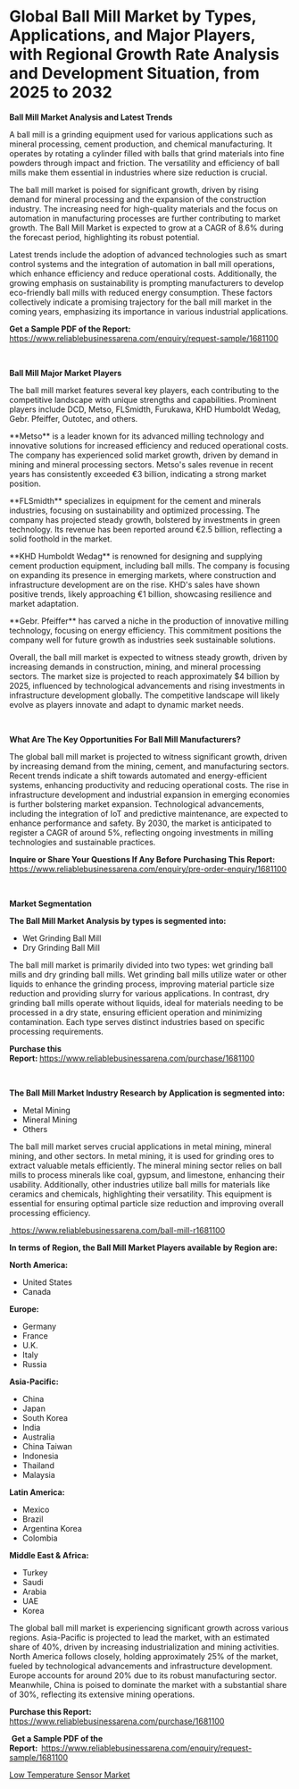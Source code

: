 <p><h1>Global Ball Mill Market by Types, Applications, and Major Players, with Regional Growth Rate Analysis and Development Situation, from 2025 to 2032</h1></p><p><strong>Ball Mill Market Analysis and Latest Trends</strong></p>
<p><p>A ball mill is a grinding equipment used for various applications such as mineral processing, cement production, and chemical manufacturing. It operates by rotating a cylinder filled with balls that grind materials into fine powders through impact and friction. The versatility and efficiency of ball mills make them essential in industries where size reduction is crucial.</p><p>The ball mill market is poised for significant growth, driven by rising demand for mineral processing and the expansion of the construction industry. The increasing need for high-quality materials and the focus on automation in manufacturing processes are further contributing to market growth. The Ball Mill Market is expected to grow at a CAGR of 8.6% during the forecast period, highlighting its robust potential.</p><p>Latest trends include the adoption of advanced technologies such as smart control systems and the integration of automation in ball mill operations, which enhance efficiency and reduce operational costs. Additionally, the growing emphasis on sustainability is prompting manufacturers to develop eco-friendly ball mills with reduced energy consumption. These factors collectively indicate a promising trajectory for the ball mill market in the coming years, emphasizing its importance in various industrial applications.</p></p>
<p><strong>Get a Sample PDF of the Report:&nbsp;</strong> <a href="https://www.reliablebusinessarena.com/enquiry/request-sample/1681100?utm_campaign=2349&utm_medium=2&utm_source=Github&utm_content=ia&utm_term=18022025&utm_id=ball-mill">https://www.reliablebusinessarena.com/enquiry/request-sample/1681100</a></p>
<p>&nbsp;</p>
<p><strong>Ball Mill Major Market Players</strong></p>
<p><p>The ball mill market features several key players, each contributing to the competitive landscape with unique strengths and capabilities. Prominent players include DCD, Metso, FLSmidth, Furukawa, KHD Humboldt Wedag, Gebr. Pfeiffer, Outotec, and others.</p><p>**Metso** is a leader known for its advanced milling technology and innovative solutions for increased efficiency and reduced operational costs. The company has experienced solid market growth, driven by demand in mining and mineral processing sectors. Metso's sales revenue in recent years has consistently exceeded €3 billion, indicating a strong market position.</p><p>**FLSmidth** specializes in equipment for the cement and minerals industries, focusing on sustainability and optimized processing. The company has projected steady growth, bolstered by investments in green technology. Its revenue has been reported around €2.5 billion, reflecting a solid foothold in the market.</p><p>**KHD Humboldt Wedag** is renowned for designing and supplying cement production equipment, including ball mills. The company is focusing on expanding its presence in emerging markets, where construction and infrastructure development are on the rise. KHD's sales have shown positive trends, likely approaching €1 billion, showcasing resilience and market adaptation.</p><p>**Gebr. Pfeiffer** has carved a niche in the production of innovative milling technology, focusing on energy efficiency. This commitment positions the company well for future growth as industries seek sustainable solutions.</p><p>Overall, the ball mill market is expected to witness steady growth, driven by increasing demands in construction, mining, and mineral processing sectors. The market size is projected to reach approximately $4 billion by 2025, influenced by technological advancements and rising investments in infrastructure development globally. The competitive landscape will likely evolve as players innovate and adapt to dynamic market needs.</p></p>
<p>&nbsp;</p>
<p><strong>What Are The Key Opportunities For Ball Mill Manufacturers?</strong></p>
<p><p>The global ball mill market is projected to witness significant growth, driven by increasing demand from the mining, cement, and manufacturing sectors. Recent trends indicate a shift towards automated and energy-efficient systems, enhancing productivity and reducing operational costs. The rise in infrastructure development and industrial expansion in emerging economies is further bolstering market expansion. Technological advancements, including the integration of IoT and predictive maintenance, are expected to enhance performance and safety. By 2030, the market is anticipated to register a CAGR of around 5%, reflecting ongoing investments in milling technologies and sustainable practices.</p></p>
<p><strong>Inquire or Share Your Questions If Any Before Purchasing This Report:</strong> <a href="https://www.reliablebusinessarena.com/enquiry/pre-order-enquiry/1681100?utm_campaign=2349&utm_medium=2&utm_source=Github&utm_content=ia&utm_term=18022025&utm_id=ball-mill">https://www.reliablebusinessarena.com/enquiry/pre-order-enquiry/1681100</a></p>
<p>&nbsp;</p>
<p><strong>Market Segmentation</strong></p>
<p><strong>The Ball Mill Market Analysis by types is segmented into:</strong></p>
<p><ul><li>Wet Grinding Ball Mill</li><li>Dry Grinding Ball Mill</li></ul></p>
<p><p>The ball mill market is primarily divided into two types: wet grinding ball mills and dry grinding ball mills. Wet grinding ball mills utilize water or other liquids to enhance the grinding process, improving material particle size reduction and providing slurry for various applications. In contrast, dry grinding ball mills operate without liquids, ideal for materials needing to be processed in a dry state, ensuring efficient operation and minimizing contamination. Each type serves distinct industries based on specific processing requirements.</p></p>
<p><strong>Purchase this Report:&nbsp;</strong><a href="https://www.reliablebusinessarena.com/purchase/1681100?utm_campaign=2349&utm_medium=2&utm_source=Github&utm_content=ia&utm_term=18022025&utm_id=ball-mill">https://www.reliablebusinessarena.com/purchase/1681100</a></p>
<p>&nbsp;</p>
<p><strong>The Ball Mill Market Industry Research by Application is segmented into:</strong></p>
<p><ul><li>Metal Mining</li><li>Mineral Mining</li><li>Others</li></ul></p>
<p><p>The ball mill market serves crucial applications in metal mining, mineral mining, and other sectors. In metal mining, it is used for grinding ores to extract valuable metals efficiently. The mineral mining sector relies on ball mills to process minerals like coal, gypsum, and limestone, enhancing their usability. Additionally, other industries utilize ball mills for materials like ceramics and chemicals, highlighting their versatility. This equipment is essential for ensuring optimal particle size reduction and improving overall processing efficiency.</p></p>
<p><a href="https://www.reliablebusinessarena.com/ball-mill-r1681100?utm_campaign=2349&utm_medium=2&utm_source=Github&utm_content=ia&utm_term=18022025&utm_id=ball-mill">&nbsp;https://www.reliablebusinessarena.com/ball-mill-r1681100</a></p>
<p><strong>In terms of Region, the Ball Mill Market Players available by Region are:</strong></p>
<p>
    <p> <strong> North America: </strong>
        <ul>
            <li>United States</li>
            <li>Canada</li>
        </ul>
        </p> 
    <p> <strong> Europe: </strong>
        <ul>
            <li>Germany</li>
            <li>France</li>
            <li>U.K.</li>
            <li>Italy</li>
            <li>Russia</li>
        </ul>
        </p> 
    <p> <strong> Asia-Pacific: </strong>
        <ul>
            <li>China</li>
            <li>Japan</li>
            <li>South Korea</li>
            <li>India</li>
            <li>Australia</li>
            <li>China Taiwan</li>
            <li>Indonesia</li>
            <li>Thailand</li>
            <li>Malaysia</li>
        </ul>
        </p> 
    <p> <strong> Latin America: </strong>
        <ul>
            <li>Mexico</li>
            <li>Brazil</li>
            <li>Argentina Korea</li>
            <li>Colombia</li>
        </ul>
        </p> 
    <p> <strong> Middle East & Africa: </strong>
        <ul>
            <li>Turkey</li>
            <li>Saudi</li>
            <li>Arabia</li>
            <li>UAE</li>
            <li>Korea</li>
        </ul>
    </p>
    </p>
<p><p>The global ball mill market is experiencing significant growth across various regions. Asia-Pacific is projected to lead the market, with an estimated share of 40%, driven by increasing industrialization and mining activities. North America follows closely, holding approximately 25% of the market, fueled by technological advancements and infrastructure development. Europe accounts for around 20% due to its robust manufacturing sector. Meanwhile, China is poised to dominate the market with a substantial share of 30%, reflecting its extensive mining operations.</p></p>
<p><strong>Purchase this Report: </strong><a href="https://www.reliablebusinessarena.com/purchase/1681100?utm_campaign=2349&utm_medium=2&utm_source=Github&utm_content=ia&utm_term=18022025&utm_id=ball-mill">https://www.reliablebusinessarena.com/purchase/1681100</a></p>
<p>&nbsp;<strong>Get a Sample PDF of the Report:&nbsp;&nbsp;</strong><a href="https://www.reliablebusinessarena.com/enquiry/request-sample/1681100?utm_campaign=2349&utm_medium=2&utm_source=Github&utm_content=ia&utm_term=18022025&utm_id=ball-mill">https://www.reliablebusinessarena.com/enquiry/request-sample/1681100</a></p>
<p><strong></strong></p>
<p><p><a href="https://github.com/nafidurii/Market-Research-Report-List-1/blob/main/low-temperature-sensor-market.md?utm_campaign=2349&utm_medium=2&utm_source=Github&utm_content=ia&utm_term=18022025&utm_id=ball-mill">Low Temperature Sensor Market</a></p></p>